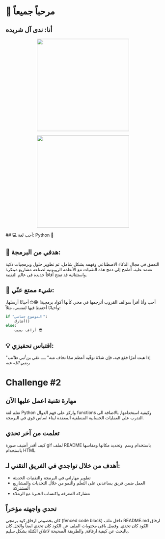 # 👋 مرحباً جميعاً
## أنا: ندى آل شريده

<p align="center">
    <img src="https://github-production-user-asset-6210df.s3.amazonaws.com/197522928/442956904-ba4d5040-fca0-4484-81af-219c7863a468.gif?X-Amz-Algorithm=AWS4-HMAC-SHA256&X-Amz-Credential=AKIAVCODYLSA53PQK4ZA%2F20250512%2Fus-east-1%2Fs3%2Faws4_request&X-Amz-Date=20250512T214816Z&X-Amz-Expires=300&X-Amz-Signature=5907d9dc5d47cf59b8a01b03b7241591960708eb740b5a89bbe0205ce5645d25&X-Amz-SignedHeaders=host" width="300" height="300"/>
</p>


<p align="center">
 <img src='https://github.com/user-attachments/assets/54fe1566-95c6-427d-9316-2fee9c454178' width="300" height="300"/>
</p>
## 💻 أحب لغة: Python 🐍

## 🎯 هدفي من البرمجة:
التعمق في مجال الذكاء الاصطناعي وفهمه بشكل شامل، ثم تطوير حلول وبرمجيات ذكية تعتمد عليه.
أطمح إلى دمج هذه التقنيات مع الأنظمة الروبوتية لصناعة مشاريع مبتكرة واستثنائية قد تفتح آفاقاً جديدة في عالم التقنية.

## 🤔 شيء ممتع عنّي:
أحب وأنا أقرأ سوالف القروب أترجمها في مخي كأنها أكواد برمجية! 😂🤓
أحيانًا أرسلها، وأحيانًا أحتفظ فيها لنفسي، مثلاً:
```python
if "الموضوع حماسي":
    أشارك()
else:
    أراقب بصمت 😎
```


## 💡 اقتباس تحفيزي:
"إذا هبت أمرًا فقع فيه، فإن شدّة توقّيه أعظم ممّا تخاف منه"
               *ــــ علي بن أبي طالب رضي الله عنه*

# Challenge #2
## مهارة تقنية اعمل عليها الآن
تعلم لغة Python واركز على فهم الدوال functions وكيفية استخدامها, بالاضافة الى التدرب على العمليات الحسابية المنطقية المعقدة لبناء اساس قوي في البرمجة.

## تعلمت من آخر تحدي
كيف أقدر أضيف صورة gif لملف README باستخدام وسم <img> وتحديد مكانها ومقاسها باستخدام HTML

## أهدف من خلال تواجدي في الفريق التقني اـ:
- تطوير مهاراتي في البرمجة والتقنيات الحديثة
- العمل ضمن فريق يساعدني على التعلم والنمو من خلال التحديات والمشاريع المشتركة
- مشاركة المعرفة واكتساب الخبرة مع الزملاء

## تحدي واجهته مؤخراً
كان بخصوص ارفاق كود برمجي (fenced code block) داخل ملف README.md
ارفاق الكود كان تحدي. وفصل باقي محتويات الملف عن الكود كان تحدي ايضاً
والحل كان بالبحث عن كيفية ارفاقة, والطريقة الصحيحة لاغلاق الكتلة بشكل سليم.


